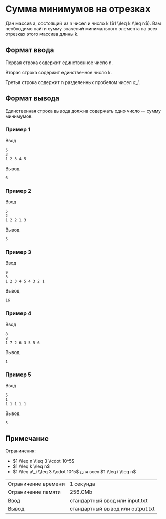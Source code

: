 # Сумма минимумов на отрезках

Дан массив a, состоящий из n чисел и число k ($1 \\leq k \\leq n$). Вам необходимо найти сумму значений минимального элемента на всех отрезках этого массива длины k.

## Формат ввода

Первая строка содержит единственное число n.

Вторая строка содержит единственное число k.

Третья строка содержит n разделенных пробелом чисел $a\_i$​.

## Формат вывода

Единственная строка вывода должна содержать одно число -- сумму минимумов.

### Пример 1

Ввод

    5
    3
    1 2 3 4 5
    

Вывод

    6
    

### Пример 2

Ввод

    5
    2
    1 2 2 1 3
    

Вывод

    5
    

### Пример 3

Ввод

    9
    3
    1 2 3 4 5 4 3 2 1
    

Вывод

    16
    

### Пример 4

Ввод

    8
    8
    1 7 2 6 3 5 5 6
    

Вывод

    1
    

### Пример 5

Ввод

    5
    1
    1 1 1 1 1
    

Вывод

    5
    

## Примечание

Ограничения:

*   $1 \\leq n \\leq 3 \\cdot 10^5$
*   $1 \\leq k \\leq n$
*   $1 \\leq a\_i \\leq 3 \\cdot 10^5$ для всех $1 \\leq i \\leq n$


<table>
 <tr class="time-limit">
    <td class="property-title">Ограничение времени</td>
    <td>1&nbsp;секунда</td>
 </tr>
 <tr class="memory-limit">
    <td class="property-title">Ограничение памяти</td>
    <td>256.0Mb</td>
 </tr>
 <tr class="input-file">
    <td class="property-title">Ввод</td>
    <td colspan="1">стандартный ввод или input.txt</td>
 </tr>
 <tr class="output-file">
    <td class="property-title">Вывод</td>
    <td colspan="1">стандартный вывод или output.txt</td>
 </tr>
</table>

